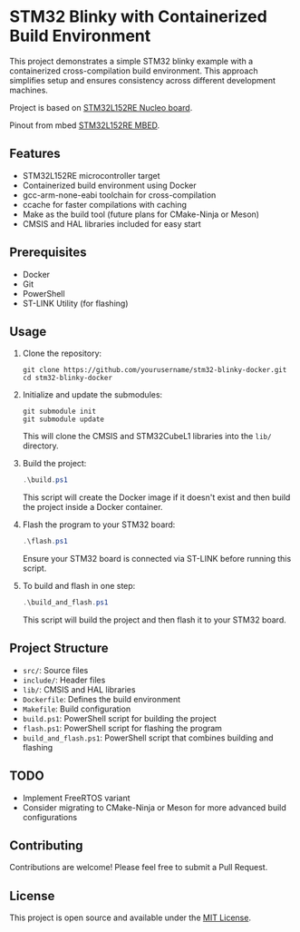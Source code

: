 # STM32 Blinky with Containerized Build Environment

This project demonstrates a simple STM32 blinky example with a containerized cross-compilation build environment. This approach simplifies setup and ensures consistency across different development machines.

Project is based on [STM32L152RE Nucleo board](https://www.st.com/en/evaluation-tools/nucleo-l152re.html).

Pinout from mbed [STM32L152RE MBED](https://os.mbed.com/platforms/ST-Nucleo-L152RE/).

## Features

- STM32L152RE microcontroller target
- Containerized build environment using Docker
- gcc-arm-none-eabi toolchain for cross-compilation
- ccache for faster compilations with caching
- Make as the build tool (future plans for CMake-Ninja or Meson)
- CMSIS and HAL libraries included for easy start

## Prerequisites

- Docker
- Git
- PowerShell
- ST-LINK Utility (for flashing)

## Usage

1. Clone the repository:
   ```
   git clone https://github.com/yourusername/stm32-blinky-docker.git
   cd stm32-blinky-docker
   ```

2. Initialize and update the submodules:
   ```
   git submodule init
   git submodule update
   ```
   This will clone the CMSIS and STM32CubeL1 libraries into the `lib/` directory.

3. Build the project:
   ```powershell
   .\build.ps1
   ```
   This script will create the Docker image if it doesn't exist and then build the project inside a Docker container.

4. Flash the program to your STM32 board:
   ```powershell
   .\flash.ps1
   ```
   Ensure your STM32 board is connected via ST-LINK before running this script.

5. To build and flash in one step:
   ```powershell
   .\build_and_flash.ps1
   ```
   This script will build the project and then flash it to your STM32 board.

## Project Structure

- `src/`: Source files
- `include/`: Header files
- `lib/`: CMSIS and HAL libraries
- `Dockerfile`: Defines the build environment
- `Makefile`: Build configuration
- `build.ps1`: PowerShell script for building the project
- `flash.ps1`: PowerShell script for flashing the program
- `build_and_flash.ps1`: PowerShell script that combines building and flashing

## TODO

- Implement FreeRTOS variant
- Consider migrating to CMake-Ninja or Meson for more advanced build configurations

## Contributing

Contributions are welcome! Please feel free to submit a Pull Request.

## License

This project is open source and available under the [MIT License](LICENSE).
